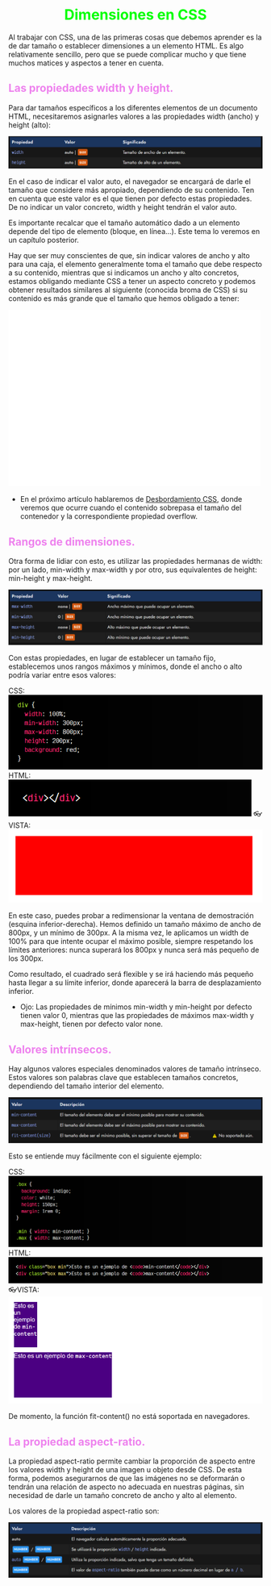 # <span style="color:lime"><center>Dimensiones en CSS</center></span>

Al trabajar con CSS, una de las primeras cosas que debemos aprender es la de dar tamaño o establecer dimensiones a un elemento HTML. Es algo relativamente sencillo, pero que se puede complicar mucho y que tiene muchos matices y aspectos a tener en cuenta.

## <span style="color:violet">Las propiedades width y height.</span>
Para dar tamaños específicos a los diferentes elementos de un documento HTML, necesitaremos asignarles valores a las propiedades width (ancho) y height (alto):

![alt text](./imagenes-dimensiones-css/image.png)

En el caso de indicar el valor auto, el navegador se encargará de darle el tamaño que considere más apropiado, dependiendo de su contenido. Ten en cuenta que este valor es el que tienen por defecto estas propiedades. De no indicar un valor concreto, width y height tendrán el valor auto.

Es importante recalcar que el tamaño automático dado a un elemento depende del tipo de elemento (bloque, en línea...). Este tema lo veremos en un capítulo posterior.

Hay que ser muy conscientes de que, sin indicar valores de ancho y alto para una caja, el elemento generalmente toma el tamaño que debe respecto a su contenido, mientras que si indicamos un ancho y alto concretos, estamos obligando mediante CSS a tener un aspecto concreto y podemos obtener resultados similares al siguiente (conocida broma de CSS) si su contenido es más grande que el tamaño que hemos obligado a tener:

![alt text](./imagenes-dimensiones-css/css-is-awesome.png)

 - En el próximo artículo hablaremos de [Desbordamiento CSS](https://lenguajecss.com/css/modelo-de-cajas/overflow/), donde veremos que ocurre cuando el contenido sobrepasa el tamaño del contenedor y la correspondiente propiedad overflow.

## <span style="color:violet">Rangos de dimensiones.</span>
Otra forma de lidiar con esto, es utilizar las propiedades hermanas de width: por un lado, min-width y max-width y por otro, sus equivalentes de height: min-height y max-height.

![alt text](./imagenes-dimensiones-css/image-1.png)

Con estas propiedades, en lugar de establecer un tamaño fijo, establecemos unos rangos máximos y mínimos, donde el ancho o alto podría variar entre esos valores:

CSS:
![alt text](./imagenes-dimensiones-css/image-2.png)
HTML:
![alt text](./imagenes-dimensiones-css/image-3.png)
👓VISTA:
![alt text](./imagenes-dimensiones-css/image-4.png)

En este caso, puedes probar a redimensionar la ventana de demostración (esquina inferior-derecha). Hemos definido un tamaño máximo de ancho de 800px, y un mínimo de 300px. A la misma vez, le aplicamos un width de 100% para que intente ocupar el máximo posible, siempre respetando los límites anteriores: nunca superará los 800px y nunca será más pequeño de los 300px.

Como resultado, el cuadrado será flexible y se irá haciendo más pequeño hasta llegar a su límite inferior, donde aparecerá la barra de desplazamiento inferior.

 - Ojo: Las propiedades de mínimos min-width y min-height por defecto tienen valor 0, mientras que las propiedades de máximos max-width y max-height, tienen por defecto valor none.

## <span style="color:violet">Valores intrínsecos.</span>
Hay algunos valores especiales denominados valores de tamaño intrínseco. Estos valores son palabras clave que establecen tamaños concretos, dependiendo del tamaño interior del elemento.

![alt text](./imagenes-dimensiones-css/image-5.png)

Esto se entiende muy fácilmente con el siguiente ejemplo:

CSS:
![alt text](./imagenes-dimensiones-css/image-6.png)
HTML:
![alt text](./imagenes-dimensiones-css/image-7.png)
👓VISTA:
![alt text](./imagenes-dimensiones-css/image-8.png)

De momento, la función fit-content() no está soportada en navegadores.

## <span style="color:violet">La propiedad aspect-ratio.</span>
La propiedad aspect-ratio permite cambiar la proporción de aspecto entre los valores width y height de una imagen u objeto desde CSS. De esta forma, podemos asegurarnos de que las imágenes no se deformarán o tendrán una relación de aspecto no adecuada en nuestras páginas, sin necesidad de darle un tamaño concreto de ancho y alto al elemento.

Los valores de la propiedad aspect-ratio son:

![alt text](./imagenes-dimensiones-css/image-9.png)

